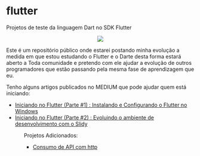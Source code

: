 # flutter
Projetos de teste da linguagem Dart no SDK Flutter

<center>
<img style="width=1024" src="https://github.com/claudneysessa/devcss-flutter/blob/master/imagens/flutter-banner.jpg?raw=true">
</img>
</center>

Este é um repositório público onde estarei postando minha evolução a medida em que estou estudando o Flutter e o Darte desta forma estará aberto a Toda comunidade e pretendo com ele ajudar a evolução de outros programadores que estão passando pela mesma fase de aprendizagem que eu.

Tenho alguns artigos publicados no MEDIUM que pode ajudar quem está iniciando:

<ul>
<li><a href="https://medium.com/flutter-comunidade-br/iniciando-no-flutter-parte1-52e120e007d7">Iniciando no Flutter (Parte #1) : Instalando e Configurando o Flutter no Windows</a>
<br></li>
<li><a href="https://medium.com/@claudneysartisessa/iniciando-no-flutter-parte-2-evoluindo-o-ambiente-de-desenvolvimento-com-o-slidy-88e633e159c6">Iniciando no Flutter (Parte #2) : Evoluindo o ambiente de desenvolvimento com o Slidy</a></li>
<ul>

Projetos Adicionados:

<ul>
  <li><a href="https://github.com/claudneysessa/devcss-flutter/tree/master/consumo_api_cnpj">Consumo de API com http</a></li>
</ul>
